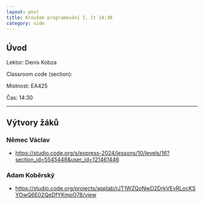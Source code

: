 ```yaml
---
layout: post
title: Kroužek programování I, čt 14:30
category: side
---
```

## Úvod

Lektor: Denis Kobza

Classroom code (section): 

Místnost: EA425

Čas: 14:30


---
## Výtvory žáků

### Němec Václav
- <https://studio.code.org/s/express-2024/lessons/10/levels/16?section_id=5545448&user_id=121461446>

### Adam Koběrský
- <https://studio.code.org/projects/applab/rJT1WZQoNwD2DrkVEvRLocKSYOwQ6E02QeDfYKmpO78/view>
